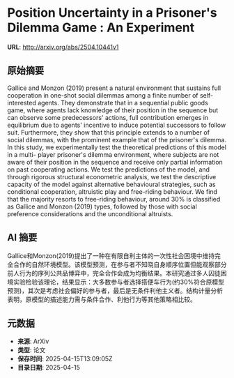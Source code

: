 # Position Uncertainty in a Prisoner's Dilemma Game : An Experiment

**URL**: http://arxiv.org/abs/2504.10441v1

## 原始摘要

Gallice and Monzon (2019) present a natural environment that sustains full
cooperation in one-shot social dilemmas among a finite number of
self-interested agents. They demonstrate that in a sequential public goods
game, where agents lack knowledge of their position in the sequence but can
observe some predecessors' actions, full contribution emerges in equilibrium
due to agents' incentive to induce potential successors to follow suit.
Furthermore, they show that this principle extends to a number of social
dilemmas, with the prominent example that of the prisoner's dilemma. In this
study, we experimentally test the theoretical predictions of this model in a
multi- player prisoner's dilemma environment, where subjects are not aware of
their position in the sequence and receive only partial information on past
cooperating actions. We test the predictions of the model, and through rigorous
structural econometric analysis, we test the descriptive capacity of the model
against alternative behavioural strategies, such as conditional cooperation,
altruistic play and free-riding behaviour. We find that the majority resorts to
free-riding behaviour, around 30% is classified as Gallice and Monzon (2019)
types, followed by those with social preference considerations and the
unconditional altruists.


## AI 摘要

Gallice和Monzon(2019)提出了一种在有限自利主体的一次性社会困境中维持完全合作的自然环境模型。该模型预测，在参与者不知晓自身顺序位置但能观察部分前人行为的序列公共品博弈中，完全合作会成为均衡结果。本研究通过多人囚徒困境实验检验该理论，结果显示：大多数参与者选择搭便车行为(约30%符合原模型预测)，其次是考虑社会偏好的参与者，最后是无条件利他主义者。结构计量分析表明，原模型的描述能力需与条件合作、利他行为等其他策略相比较。

## 元数据

- **来源**: ArXiv
- **类型**: 论文
- **保存时间**: 2025-04-15T13:09:05Z
- **目录日期**: 2025-04-15
